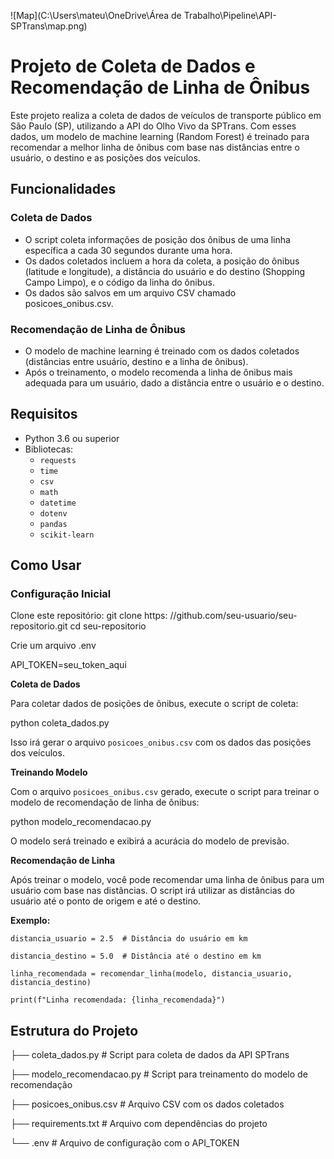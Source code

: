 ![Map](C:\Users\mateu\OneDrive\Área de Trabalho\Pipeline\API-SPTrans\map.png)


# **Projeto de Coleta de Dados e Recomendação de Linha de Ônibus**

Este projeto realiza a coleta de dados de veículos de transporte público em São Paulo (SP), utilizando a API do Olho Vivo da SPTrans. Com esses dados, um modelo de machine learning (Random Forest) é treinado para recomendar a melhor linha de ônibus com base nas distâncias entre o usuário, o destino e as posições dos veículos.

## **Funcionalidades**

### **Coleta de Dados**
- O script coleta informações de posição dos ônibus de uma linha específica a cada 30 segundos durante uma hora.
- Os dados coletados incluem a hora da coleta, a posição do ônibus (latitude e longitude), a distância do usuário e do destino (Shopping Campo Limpo), e o código da linha do ônibus.
- Os dados são salvos em um arquivo CSV chamado posicoes_onibus.csv.

### **Recomendação de Linha de Ônibus**
- O modelo de machine learning é treinado com os dados coletados (distâncias entre usuário, destino e a linha de ônibus).
- Após o treinamento, o modelo recomenda a linha de ônibus mais adequada para um usuário, dado a distância entre o usuário e o destino.

## **Requisitos**
- Python 3.6 ou superior
- Bibliotecas:
    - `requests`
    - `time`
    - `csv`
    - `math`
    - `datetime`
    - `dotenv`
    - `pandas`
    - `scikit-learn`

  
## **Como Usar**
### **Configuração Inicial**
Clone este repositório:
git clone https: //github.com/seu-usuario/seu-repositorio.git
cd seu-repositorio

Crie um arquivo .env

API_TOKEN=seu_token_aqui

**Coleta de Dados**

Para coletar dados de posições de ônibus, execute o script de coleta:

python coleta_dados.py

Isso irá gerar o arquivo `posicoes_onibus.csv` com os dados das posições dos veículos.

**Treinando Modelo**

Com o arquivo `posicoes_onibus.csv` gerado, execute o script para treinar o modelo de recomendação de linha de ônibus:

python modelo_recomendacao.py

O modelo será treinado e exibirá a acurácia do modelo de previsão.

**Recomendação de Linha**

Após treinar o modelo, você pode recomendar uma linha de ônibus para um usuário com base nas distâncias. O script irá utilizar as distâncias do usuário até o ponto de origem e até o destino.

**Exemplo:**


`distancia_usuario = 2.5  # Distância do usuário em km`

`distancia_destino = 5.0  # Distância até o destino em km`

`linha_recomendada = recomendar_linha(modelo, distancia_usuario, distancia_destino)`

`print(f"Linha recomendada: {linha_recomendada}")`


## **Estrutura do Projeto**

├── coleta_dados.py           # Script para coleta de dados da API SPTrans

├── modelo_recomendacao.py    # Script para treinamento do modelo de recomendação

├── posicoes_onibus.csv       # Arquivo CSV com os dados coletados

├── requirements.txt          # Arquivo com dependências do projeto

└── .env                      # Arquivo de configuração com o API_TOKEN















